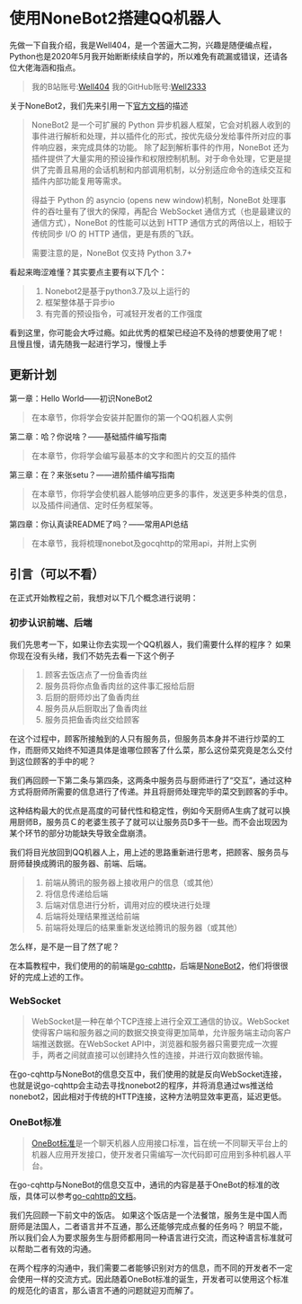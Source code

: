 # 使用NoneBot2搭建QQ机器人

先做一下自我介绍，我是Well404，是一个苦逼大二狗，兴趣是随便编点程，Python也是2020年5月我开始断断续续自学的，所以难免有疏漏或错误，还请各位大佬海涵和指点。
>我的B站账号:[Well404](https://space.bilibili.com/33138220)
>我的GitHub账号:[Well2333](https://github.com/Well2333)

关于NoneBot2，我们先来引用一下[官方文档](https://v2.nonebot.dev/)的描述

>NoneBot2 是一个可扩展的 Python 异步机器人框架，它会对机器人收到的事件进行解析和处理，并以插件化的形式，按优先级分发给事件所对应的事件响应器，来完成具体的功能。
>除了起到解析事件的作用，NoneBot 还为插件提供了大量实用的预设操作和权限控制机制。对于命令处理，它更是提供了完善且易用的会话机制和内部调用机制，以分别适应命令的连续交互和插件内部功能复用等需求。
>
>得益于 Python 的 asyncio (opens new window)机制，NoneBot 处理事件的吞吐量有了很大的保障，再配合 WebSocket 通信方式（也是最建议的通信方式），NoneBot 的性能可以达到 HTTP 通信方式的两倍以上，相较于传统同步 I/O 的 HTTP 通信，更是有质的飞跃。
>
>需要注意的是，NoneBot 仅支持 Python 3.7+

看起来晦涩难懂？其实要点主要有以下几个：
>1. Nonebot2是基于python3.7及以上运行的
>2. 框架整体基于异步io
>3. 有完善的预设指令，可减轻开发者的工作强度

看到这里，你可能会大呼过瘾。如此优秀的框架已经迫不及待的想要使用了呢！
且慢且慢，请先随我一起进行学习，慢慢上手

## 更新计划
第一章：Hello World——初识NoneBot2
>在本章节，你将学会安装并配置你的第一个QQ机器人实例

第二章：哈？你说啥？——基础插件编写指南
>在本章节，你将学会编写最基本的文字和图片的交互的插件

第三章：在？来张setu？——进阶插件编写指南
>在本章节，你将学会使机器人能够响应更多的事件，发送更多种类的信息，以及插件间通信、定时任务框架等。

第四章：你认真读README了吗？——常用API总结
>在本章节，我将梳理nonebot及gocqhttp的常用api，并附上实例


## 引言（可以不看）
在正式开始教程之前，我想对以下几个概念进行说明：

### 初步认识前端、后端
我们先思考一下，如果让你去实现一个QQ机器人，我们需要什么样的程序？
如果你现在没有头绪，我们不妨先去看一下这个例子
>1. 顾客去饭店点了一份鱼香肉丝
>2. 服务员将你点鱼香肉丝的这件事汇报给后厨
>3. 后厨的厨师炒出了鱼香肉丝
>4. 服务员从后厨取出了鱼香肉丝
>5. 服务员把鱼香肉丝交给顾客

在这个过程中，顾客所接触到的人只有服务员，但服务员本身并不进行炒菜的工作，而厨师又始终不知道具体是谁哪位顾客了什么菜，那么这份菜究竟是怎么交付到这位顾客的手中的呢？

我们再回顾一下第二条与第四条，这两条中服务员与厨师进行了“交互”，通过这种方式将厨师所需要的信息进行了传递。并且将厨师处理完毕的菜交到顾客的手中。

这种结构最大的优点是高度的可替代性和稳定性，例如今天厨师A生病了就可以换用厨师B，服务员Ｃ的老婆生孩子了就可以让服务员D多干一些。而不会出现因为某个环节的部分功能缺失导致全盘崩溃。

我们将目光放回到QQ机器人上，用上述的思路重新进行思考，把顾客、服务员与厨师替换成腾讯的服务器、前端、后端。

>1. 前端从腾讯的服务器上接收用户的信息（或其他）
>2. 将信息传递给后端
>3. 后端对信息进行分析，调用对应的模块进行处理
>4. 后端将处理结果推送给前端
>5. 前端将处理后的结果重新发送给腾讯的服务器（或其他）

怎么样，是不是一目了然了呢？

在本篇教程中，我们使用的的前端是[go-cqhttp](https://docs.go-cqhttp.org/)，后端是[NoneBot2](https://v2.nonebot.dev/)，他们将很很好的完成上述的工作。

### WebSocket
>WebSocket是一种在单个TCP连接上进行全双工通信的协议。WebSocket使得客户端和服务器之间的数据交换变得更加简单，允许服务端主动向客户端推送数据。在WebSocket API中，浏览器和服务器只需要完成一次握手，两者之间就直接可以创建持久性的连接，并进行双向数据传输。

在go-cqhttp与NoneBot的信息交互中，我们使用的就是反向WebSocket连接，也就是说go-cqhttp会主动去寻找nonebot2的程序，并将消息通过ws推送给nonebot2，因此相对于传统的HTTP连接，这种方法明显效率更高，延迟更低。

### OneBot标准
>[OneBot标准](https://github.com/howmanybots/onebot/)是一个聊天机器人应用接口标准，旨在统一不同聊天平台上的机器人应用开发接口，使开发者只需编写一次代码即可应用到多种机器人平台。

在go-cqhttp与NoneBot的信息交互中，通讯的内容是基于OneBot的标准的改版，具体可以参考[go-cqhttp的文档](https://docs.go-cqhttp.org/)。

我们先回顾一下前文中的饭店。
如果这个饭店是一个法餐馆，服务生是中国人而厨师是法国人，二者语言并不互通，那么还能够完成点餐的任务吗？
明显不能，所以我们会人为要求服务生与厨师都用同一种语言进行交流，而这种语言标准就可以帮助二者有效的沟通。

在两个程序的沟通中，我们需要二者能够识别对方的信息，而不同的开发者不一定会使用一样的交流方式。因此随着OneBot标准的诞生，开发者可以使用这个标准的规范化的语言，那么语言不通的问题就迎刃而解了。
